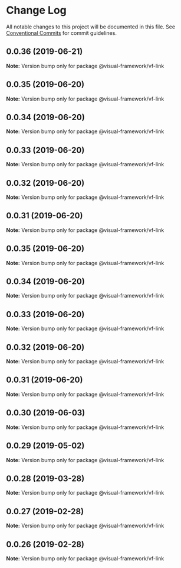 # Change Log

All notable changes to this project will be documented in this file.
See [Conventional Commits](https://conventionalcommits.org) for commit guidelines.

## 0.0.36 (2019-06-21)

**Note:** Version bump only for package @visual-framework/vf-link





## 0.0.35 (2019-06-20)

**Note:** Version bump only for package @visual-framework/vf-link





## 0.0.34 (2019-06-20)

**Note:** Version bump only for package @visual-framework/vf-link





## 0.0.33 (2019-06-20)

**Note:** Version bump only for package @visual-framework/vf-link





## 0.0.32 (2019-06-20)

**Note:** Version bump only for package @visual-framework/vf-link





## 0.0.31 (2019-06-20)

**Note:** Version bump only for package @visual-framework/vf-link





## 0.0.35 (2019-06-20)

**Note:** Version bump only for package @visual-framework/vf-link





## 0.0.34 (2019-06-20)

**Note:** Version bump only for package @visual-framework/vf-link





## 0.0.33 (2019-06-20)

**Note:** Version bump only for package @visual-framework/vf-link





## 0.0.32 (2019-06-20)

**Note:** Version bump only for package @visual-framework/vf-link





## 0.0.31 (2019-06-20)

**Note:** Version bump only for package @visual-framework/vf-link





## 0.0.30 (2019-06-03)

**Note:** Version bump only for package @visual-framework/vf-link





## 0.0.29 (2019-05-02)

**Note:** Version bump only for package @visual-framework/vf-link





## 0.0.28 (2019-03-28)

**Note:** Version bump only for package @visual-framework/vf-link





## 0.0.27 (2019-02-28)

**Note:** Version bump only for package @visual-framework/vf-link





## 0.0.26 (2019-02-28)

**Note:** Version bump only for package @visual-framework/vf-link
